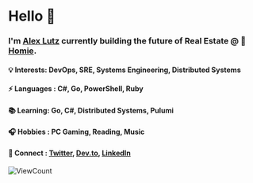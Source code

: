 # Hello 👋

### I'm <a href="https://alexinslc.com/"> Alex Lutz</a> currently building the future of Real Estate @ 🏡 <a href="https://www.homie.com/">Homie</a>.
#### 💡 **Interests:** DevOps, SRE, Systems Engineering, Distributed Systems
#### ⚡  **Languages :** C#, Go, PowerShell, Ruby
#### 📚  **Learning:** Go, C#, Distributed Systems, Pulumi
#### 🎧  **Hobbies :** PC Gaming, Reading, Music
#### 💬  **Connect :** <a href="https://twitter.com/alexinslc">Twitter</a>, <a href="https://dev.to/alexinslc">Dev.to</a>, <a href="https://www.linkedin.com/in/alex.lutz/">LinkedIn</a>

<!--  ![visitors](https://visitor-badge.glitch.me/badge?page_id=alexinslc/alexinslc) -->

![ViewCount](https://views.whatilearened.today/views/github/alexinslc/views.svg)
